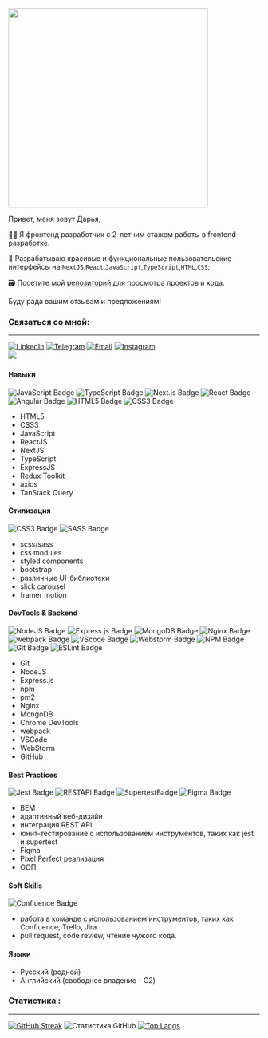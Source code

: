 <div id="header" display="block" font-family="Roboto, sans-serif">
<img src="https://media.giphy.com/media/hpXdHPfFI5wTABdDx9/giphy.gif" width="400"/>
</div>

Привет, меня зовут Дарья,

👩‍💻 Я фронтенд разработчик с 2-летним стажем работы в frontend-разработке.

🚀 Разрабатываю красивые и функциональные пользовательские интерфейсы на `NextJS`,`React`,`JavaScript`,`TypeScript`,`HTML`,`CSS`;
 
🗃️ Посетите мой [репозиторий](https://github.com/DannyOhDanny?tab=repositorie) для просмотра проектов и кода.

Буду рада вашим отзывам и предложениям!

### Связаться со мной:
---
	
[![LinkedIn](https://img.shields.io/badge/LinkedIn-0077B5?style=for-the-badge&logo=linkedin&logoColor=white)](https://www.linkedin.com/in/dariamatveeva)
[![Telegram](https://img.shields.io/badge/Telegram-2CA5E0?style=for-the-badge&logo=telegram&logoColor=white)](https://t.me/DannyohDanny)
[![Email](https://img.shields.io/badge/Email-D14836?style=for-the-badge&logo=gmail&logoColor=white)](mailto:d.matveeva09@gmail.com)
[![Instagram](https://img.shields.io/badge/Instagram-E4405F?style=for-the-badge&logo=instagram&logoColor=white)](https://www.instagram.com/inspiration_zone)	
![](https://komarev.com/ghpvc/?username=your-github-DannyohDanny&base=2456&style=for-the-badge)
 <a href="https://www.codewars.com/users/DannyOhDanny">
   <img src="https://www.codewars.com/users/DannyOhDanny/badges/small" alt="" />
 </a>

#### Навыки
<div>
  <img src="https://img.shields.io/badge/javascript-%23404d59.svg?style=for-the-badge&logo=javascript&logoColor=%23F7DF1E" alt="JavaScript Badge" />
  <img src="https://img.shields.io/badge/TypeScript-%23404d59.svg?style=for-the-badge&logo=typescript&logoColor=blue" alt="TypeScript Badge" />
  <img src="https://img.shields.io/badge/Next.js-%23404d59.svg?style=for-the-badge&logo=next.js&logoColor=white" alt="Next.js Badge"/>
  <img src="https://img.shields.io/badge/react-%23404d59.svg?style=for-the-badge&logo=react&logoColor=%2361DAFB" alt="React Badge" />
  <img src="https://img.shields.io/badge/Angular-%23404d59.svg?style=for-the-badge&logo=angular&logoColor=red" alt="Angular Badge" />
  <img src="https://img.shields.io/badge/html5-%23404d59.svg?style=for-the-badge&logo=html5&logoColor=orange" alt="HTML5 Badge" />
  <img src="https://img.shields.io/badge/css3-%23404d59.svg?style=for-the-badge&logo=css3&logoColor=lightblue" alt="CSS3 Badge" />
</div>

- HTML5
- CSS3
- JavaScript
- ReactJS
- NextJS
- TypeScript
- ExpressJS
- Redux Toolkit
- axios
- TanStack Query

#### Стилизация
<div id="styles" style="display: inline">
  <img src="https://img.shields.io/badge/css3-%23404d59.svg?style=for-the-badge&logo=css3&logoColor=lightblue" alt="CSS3 Badge" />
  <img src="https://img.shields.io/badge/SASS-%23404d59.svg?style=for-the-badge&logo=SASS&logoColor=hotpink" alt="SASS Badge" />
</div>

- scss/sass
- css modules
- styled components
- bootstrap
- различные UI-библиотеки
- slick carousel
- framer motion

#### DevTools & Backend

<div id="backend" style="display: inline">
  <img src="https://img.shields.io/badge/node.js-%23404d59?style=for-the-badge&logo=node.js&logoColor=green" alt="NodeJS Badge" />
  <img src="https://img.shields.io/badge/express.js-%23404d59.svg?style=for-the-badge&logo=express&logoColor=%2361DAFB" alt="Express.js Badge" />
  <img src="https://img.shields.io/badge/MongoDB-%23404d59.svg?style=for-the-badge&logo=mongodb&logoColor=green" alt="MongoDB Badge" />
  <img src="https://img.shields.io/badge/nginx-%23404d59.svg?style=for-the-badge&logo=nginx&logoColor=green" alt="Nginx Badge" />
</div>

<div id="devtools" style="display: inline">
<img src="https://img.shields.io/badge/Webpack-%23404d59?style=for-the-badge&logo=webpack&logoColor=blue" alt="webpack Badge" />
<img src="https://img.shields.io/badge/vscode-%23404d59?style=for-the-badge&logo=vscode&logoColor=white" alt="VScode Badge" />
<img src="https://img.shields.io/badge/webstorm-%23404d59?style=for-the-badge&logo=webstorm&logoColor=lightblue" alt="Webstorm Badge" />
<img src="https://img.shields.io/badge/NPM-%23404d59?style=for-the-badge&logo=npm&logoColor=red" alt="NPM Badge" />
<img src="https://img.shields.io/badge/git-%23404d59.svg?style=for-the-badge&logo=git&logoColor=red" alt="Git Badge" />
<img src="https://img.shields.io/badge/ESLint-%23404d59?style=for-the-badge&logo=eslint&logoColor=violet" alt="ESLint Badge" />
</div>

- Git
- NodeJS
- Express.js
- npm
- pm2
- Nginx
- MongoDB
- Chrome DevTools
- webpack
- VSCode
- WebStorm
- GitHub


#### Best Practices

<div id="practices" style="display: inline">
<img src="https://img.shields.io/badge/Jest-%23404d59?style=for-the-badge&logo=jest&logoColor=red" alt="Jest Badge" />
<img src="https://img.shields.io/badge/REST API-%23404d59?style=for-the-badge&logo=restapi&logoColor=lightblue" alt="RESTAPI Badge" />
<img src="https://img.shields.io/badge/Supertest-%23404d59?style=for-the-badge&logo=supertest&logoColor=blue" alt="SupertestBadge" />
<img src="https://img.shields.io/badge/figma-%23404d59.svg?style=for-the-badge&logo=figma&logoColor=purple" alt="Figma Badge" />
</div>

- BEM
- адаптивный веб-дизайн
- интеграция REST API
- юнит-тестирование с использованием инструментов, таких как jest и supertest
- Figma
- Pixel Perfect реализация
- ООП

#### Soft Skills
<div>
<img src="https://img.shields.io/badge/Confluence-%23404d59?style=for-the-badge&logo=confluence&logoColor=blue" alt="Confluence Badge" />
</div>

- работа в команде с использованием инструментов, таких как Confluence, Trello, Jira.
- pull request, code review, чтение чужого кода.
  
#### Языки

- Русский (родной)
- Английский (свободное владение - C2)

### Статистика :
---
[![GitHub Streak](http://github-readme-streak-stats.herokuapp.com?user=DannyOhDanny&theme=dark&background=000000)](https://git.io/streak-stats) 
![Статистика GitHub](https://github-readme-stats.vercel.app/api?username=DannyOhDanny&show_icons=true&theme=radical)
[![Top Langs](https://github-readme-stats.vercel.app/api/top-langs/?username=DannyOhDanny&layout=compact&theme=vision-friendly-dark)](https://github.com/anuraghazra/github-readme-stats)

<!--
**DannyOhDanny/DannyOhDanny** is a ✨ _special_ ✨ repository because its `README.md` (this file) appears on your GitHub profile.

Here are some ideas to get you started:

- 🔭 I’m currently working on ...
- 🌱 I’m currently learning ...
- 👯 I’m looking to collaborate on ...
- 🤔 I’m looking for help with ...
- 💬 Ask me about ...
- 📫 How to reach me: ...
- 😄 Pronouns: ...
- ⚡ Fun fact: ...
-->
